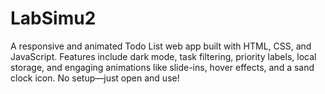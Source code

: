 # LabSimu2
A responsive and animated Todo List web app built with HTML, CSS, and JavaScript. Features include dark mode, task filtering, priority labels, local storage, and engaging animations like slide-ins, hover effects, and a sand clock icon. No setup—just open and use!
